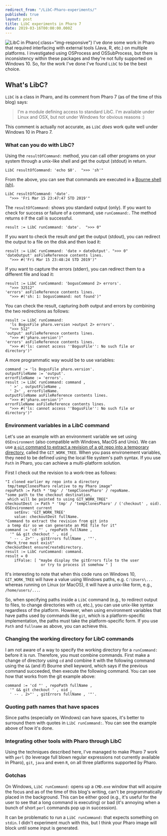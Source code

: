 ```yaml
---
redirect_from: "/LibC-Pharo-experiments/"
published: true
layout: post
title: LibC experiments in Pharo 7
date: 2019-03-16T00:00:00.000Z
---
```

![LibC in Pharo]({{site.baseurl}}/img/posts/LibCPharo.jpg){:class="img-responsive"} I've done some work in Pharo that required interfacing with external tools (Java, R, etc.) on multiple platforms. I investigated using OSProcess and OSSubProcess, but there is inconsistency within these packages and they're not fully supported on Windows 10. So, for the work I've done I've found `LibC` to be the best choice.

## What's LibC?

`LibC` is a class in Pharo, and its comment from Pharo 7 (as of the time of this blog) says:

> I'm a module defining access to standard LibC. 
> I'm available under Linux and OSX, but not under Windows for obvious reasons :)

This comment is actually not accurate, as `LibC` _does_ work quite well under Windows 10 in Pharo 7.

### What can you do with LibC?

Using the `resultOfCommand:` method, you can call other programs on your system through a unix-like shell and get the output (stdout) in return. 

```smalltalk
LibC resultOfCommand: 'echo $0'.  ">>> 'sh'"
```

From the above, you can see that commands are executed in a [Bourne shell (sh)](http://www.informit.com/articles/article.aspx?p=350778&seqNum=4). 

```smalltalk
LibC resultOfCommand: 'date'.  
  ">>> 'Fri Mar 15 23:47:47 STD 2019'"
```

The `resultOfCommand:` shows you standard output (only). If you want to check for success or failure of a command, use `runCommand:`. The method returns `0` if the call is successful.

```smalltalk
result := LibC runCommand: 'date'.  ">>> 0"
```

If you want to check the result _and_ get the output (stdout), you can redirect the output to a file on the disk and then load it:

```smalltalk
result := LibC runCommand: 'date > dateOutput'. ">>> 0"
'dateOutput' asFileReference contents lines. 
  ">>> #('Fri Mar 15 23:48:24 STD 2019')"
```

If you want to capture the errors (stderr), you can redirect them to a different file and load it:

```smalltalk
result := LibC runCommand: 'bogusCommand 2> errors'. 
  ">>> 32512"
'errors' asFileReference contents lines. 
  ">>> #('sh: 1: bogusCommand: not found')"
```

You can check the result, capturing _both_ output and errors by combining the two redirections as follows:

```smalltalk
result := LibC runCommand: 
  'ls BogusFile pharo.version >output 2> errors'. 
  ">>> 512"
'output' asFileReference contents lines. 
  ">>> #('pharo.version')"
'errors' asFileReference contents lines. 
  ">>> #('ls: cannot access ''BogusFile'': No such file or directory')"
```

A more programmatic way would be to use variables:

```smalltalk
command := 'ls BogusFile pharo.version'.
outputFileName := 'output'.
errorFileName := 'errors'.
result := LibC runCommand: command , 
  ' >' , outputFileName , 
  ' 2>' , errorFileName.
outputFileName asFileReference contents lines. 
  ">>> #('pharo.version')"
errorFileName asFileReference contents lines. 
  ">>> #('ls: cannot access ''BogusFile'': No such file or directory')"
```

### Environment variables in a LibC command

Let's use an example with an environment variable we set using `OSEnvironment` (also compatible with Windows, MacOS and Unix). We can use [a `git` command to extract a revision of a git repo into a temporary directory](https://stackoverflow.com/a/46942812/1168342), called the `GIT_WORK_TREE`. When you pass environement variables, they need to be defined using the local file system's path syntax. If you use `Path` in Pharo, you can achieve a multi-platform solution.

First I check out the revision to a work-tree as follows:

```smalltalk
"I cloned earlier my repo into a directory 
 tmp/tempClonesPharo relative to my Pharo image"
repoPath := Path * 'tmp' / 'tempClonesPharo' / repoName.
"some path to the checkout destination, 
 which will be pointed to using GIT_WORK_TREE"
checkoutDest := Path * 'tmp' / 'tempClonesPharo' / ('checkout' , oid). 
OSEnvironment current
    setEnv: 'GIT_WORK_TREE'
	value: checkoutDest fullName.
"Command to extract the revision from git into 
 a temp dir so we can generate an MSE file for it"
command := 'cd "' , repoPath fullName , 
  '" && git checkout ' , oid , 
  ' -- . 2>"' , gitErrors fullName , '"'.
"Work_tree must exist"
checkoutDest ensureCreateDirectory.
result := LibC runCommand: command.
result = 0
	ifFalse: [ "maybe display the gitErrors file to the user 
                or try to process it somehow " ]
```

It's interesting to note that when this code runs on Windows 10, `GIT_WORK_TREE` will have a value using Windows paths, e.g. `C:\Users\...` whereas running on Linux (or MacOS), it will have a unix-like form, e.g., `/home/users/...`.

So, when specifying paths inside a `LibC` command (e.g., to redirect output to files, to change directories with `cd`, etc.), you can use unix-like syntax regardless of the platform. However, when using environment variables that have paths used by commands like `git`, which is a platform-specific implementation, the paths must take the platform-specific form. If you use `Path` and `fullname` as above, you can achieve this. 

### Changing the working directory for LibC commands

I am not aware of a way to specify the working directory for a `runCommand:` before it is run. Therefore, you must combine commands. First make a change of directory using `cd` and combine it with the following command using the `&&` (and if) Bourne shell keyword, which says if the previous command succeeded, then execute the following command. You can see how that works from the git example above:

```smalltalk
command := 'cd "' , repoPath fullName , 
  '" && git checkout ' , oid , 
  ' -- . 2>"' , gitErrors fullName , '"'.
```

### Quoting path names that have spaces

Since paths (especially on Windows) can have spaces, it's better to surround them with quotes in `LibC runCommand:`. You can see the example above of how it's done.

### Integrating other tools with Pharo through LibC

Using the techniques described here, I've managed to make Pharo 7 work with `perl` (to leverage full blown regular expressions not currently available in Pharo), `git`, `java` and even `R`, on all three platforms supported by Pharo. 

### Gotchas

On Windows, `LibC runCommand:` opens up a `CMD.exe` window that will acquire the focus and as of the time of this blog's writing, can't be programmatically placed in the background. This can be either good (e.g., it's useful for the user to see that a long command is executing) or bad (it's annoying when a bunch of short `perl` commands pop up in succession). 

It can be problematic to run a `LibC runCommand:` that expects something on `stdin`. I didn't experiment much with this, but I think your Pharo image will block until some input is generated.
